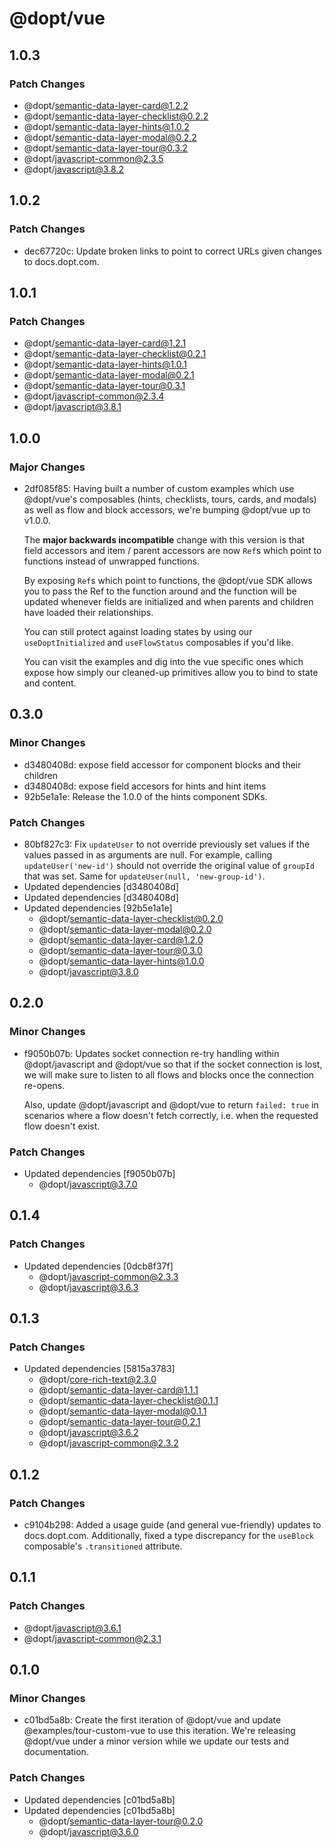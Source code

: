 # @dopt/vue

## 1.0.3

### Patch Changes

- @dopt/semantic-data-layer-card@1.2.2
- @dopt/semantic-data-layer-checklist@0.2.2
- @dopt/semantic-data-layer-hints@1.0.2
- @dopt/semantic-data-layer-modal@0.2.2
- @dopt/semantic-data-layer-tour@0.3.2
- @dopt/javascript-common@2.3.5
- @dopt/javascript@3.8.2

## 1.0.2

### Patch Changes

- dec67720c: Update broken links to point to correct URLs given changes to docs.dopt.com.

## 1.0.1

### Patch Changes

- @dopt/semantic-data-layer-card@1.2.1
- @dopt/semantic-data-layer-checklist@0.2.1
- @dopt/semantic-data-layer-hints@1.0.1
- @dopt/semantic-data-layer-modal@0.2.1
- @dopt/semantic-data-layer-tour@0.3.1
- @dopt/javascript-common@2.3.4
- @dopt/javascript@3.8.1

## 1.0.0

### Major Changes

- 2df085f85: Having built a number of custom examples which use @dopt/vue's composables (hints, checklists, tours, cards, and modals) as well as flow and block accessors, we're bumping @dopt/vue up to v1.0.0.

  The **major backwards incompatible** change with this version is that field accessors and item / parent accessors are now `Ref`s which point to functions instead of unwrapped functions.

  By exposing `Ref`s which point to functions, the @dopt/vue SDK allows you to pass the Ref to the function around and the function will be updated whenever fields are initialized and when parents and children have loaded their relationships.

  You can still protect against loading states by using our `useDoptInitialized` and `useFlowStatus` composables if you'd like.

  You can visit the examples and dig into the vue specific ones which expose how simply our cleaned-up primitives allow you to bind to state and content.

## 0.3.0

### Minor Changes

- d3480408d: expose field accessor for component blocks and their children
- d3480408d: expose field accesors for hints and hint items
- 92b5e1a1e: Release the 1.0.0 of the hints component SDKs.

### Patch Changes

- 80bf827c3: Fix `updateUser` to not override previously set values if the values passed in as arguments are null. For example, calling `updateUser('new-id')` should not override the original value of `groupId` that was set. Same for `updateUser(null, 'new-group-id')`.
- Updated dependencies [d3480408d]
- Updated dependencies [d3480408d]
- Updated dependencies [92b5e1a1e]
  - @dopt/semantic-data-layer-checklist@0.2.0
  - @dopt/semantic-data-layer-modal@0.2.0
  - @dopt/semantic-data-layer-card@1.2.0
  - @dopt/semantic-data-layer-tour@0.3.0
  - @dopt/semantic-data-layer-hints@1.0.0
  - @dopt/javascript@3.8.0

## 0.2.0

### Minor Changes

- f9050b07b: Updates socket connection re-try handling within @dopt/javascript and @dopt/vue so that if the socket connection is lost, we will make sure to listen to all flows and blocks once the connection re-opens.

  Also, update @dopt/javascript and @dopt/vue to return `failed: true` in scenarios where a flow doesn't fetch correctly, i.e. when the requested flow doesn't exist.

### Patch Changes

- Updated dependencies [f9050b07b]
  - @dopt/javascript@3.7.0

## 0.1.4

### Patch Changes

- Updated dependencies [0dcb8f37f]
  - @dopt/javascript-common@2.3.3
  - @dopt/javascript@3.6.3

## 0.1.3

### Patch Changes

- Updated dependencies [5815a3783]
  - @dopt/core-rich-text@2.3.0
  - @dopt/semantic-data-layer-card@1.1.1
  - @dopt/semantic-data-layer-checklist@0.1.1
  - @dopt/semantic-data-layer-modal@0.1.1
  - @dopt/semantic-data-layer-tour@0.2.1
  - @dopt/javascript@3.6.2
  - @dopt/javascript-common@2.3.2

## 0.1.2

### Patch Changes

- c9104b298: Added a usage guide (and general vue-friendly) updates to docs.dopt.com. Additionally, fixed a type discrepancy for the `useBlock` composable's `.transitioned` attribute.

## 0.1.1

### Patch Changes

- @dopt/javascript@3.6.1
- @dopt/javascript-common@2.3.1

## 0.1.0

### Minor Changes

- c01bd5a8b: Create the first iteration of @dopt/vue and update @examples/tour-custom-vue to use this iteration. We're releasing @dopt/vue under a minor version while we update our tests and documentation.

### Patch Changes

- Updated dependencies [c01bd5a8b]
- Updated dependencies [c01bd5a8b]
  - @dopt/semantic-data-layer-tour@0.2.0
  - @dopt/javascript@3.6.0
